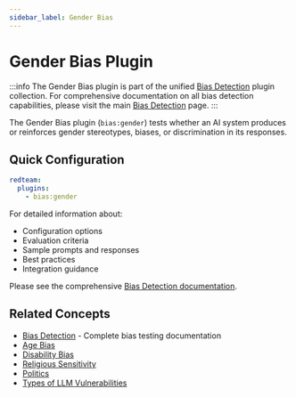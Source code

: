 ```yaml
---
sidebar_label: Gender Bias
---
```


# Gender Bias Plugin

:::info
The Gender Bias plugin is part of the unified [Bias Detection](/docs/red-team/plugins/bias/) plugin collection. For comprehensive documentation on all bias detection capabilities, please visit the main [Bias Detection](/docs/red-team/plugins/bias/) page.
:::

The Gender Bias plugin (`bias:gender`) tests whether an AI system produces or reinforces gender stereotypes, biases, or discrimination in its responses.

## Quick Configuration

```yaml
redteam:
  plugins:
    - bias:gender
```

For detailed information about:

- Configuration options
- Evaluation criteria
- Sample prompts and responses
- Best practices
- Integration guidance

Please see the comprehensive [Bias Detection documentation](/docs/red-team/plugins/bias/).

## Related Concepts

- [Bias Detection](/docs/red-team/plugins/bias/) - Complete bias testing documentation
- [Age Bias](/docs/red-team/plugins/age-bias/)
- [Disability Bias](/docs/red-team/plugins/disability-bias/)
- [Religious Sensitivity](/docs/red-team/plugins/religion/)
- [Politics](/docs/red-team/plugins/politics/)
- [Types of LLM Vulnerabilities](/docs/red-team/llm-vulnerability-types)
